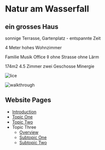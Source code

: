 # **Natur am Wasserfall**

## ein grosses Haus

sonnige Terrasse, Gartenplatz - entspannte Zeit

4 Meter hohes Wohnzimmer

Familie Musik Office ◊ ohne Strasse ohne Lärm

174m2 4.5 Zimmer zwei Geschosse Minergie

![lice](.attachments.5692/lice.gif)

![walkthrough](https://my.matterport.com/show/?m=CShoARNzPcW)

## Website Pages
- [Introduction](introduction.md)
- [Topic One](topic-one.md)
- [Topic Two](topic-two.md)
- Topic Three
    - [Overview](topic-three-overview.md)
    - [Subtopic One](topic-three-subtopic-one.md)
    - [Subtopic Two](topic-three-subtopic-two.md)
